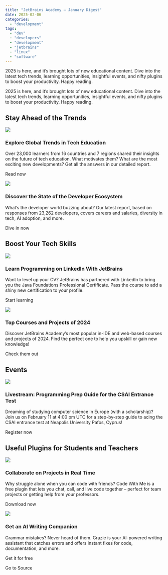 ```yaml
---
title: "JetBrains Academy – January Digest"
date: 2025-02-06
categories: 
  - "development"
tags: 
  - "dev"
  - "developers"
  - "development"
  - "jetbrains"
  - "linux"
  - "software"
---
```


2025 is here, and it’s brought lots of new educational content. Dive into the latest tech trends, learning opportunities, insightful events, and nifty plugins to boost your productivity. Happy reading.

2025 is here, and it’s brought lots of new educational content. Dive into the latest tech trends, learning opportunities, insightful events, and nifty plugins to boost your productivity. Happy reading.

## Stay Ahead of the Trends

![](https://blog.jetbrains.com/wp-content/uploads/2024/12/cs_learning_curve_2024.webp)

### Explore Global Trends in Tech Education

Over 23,000 learners from 16 countries and 7 regions shared their insights on the future of tech education. What motivates them? What are the most exciting new developments? Get all the answers in our detailed report.

Read now

![](https://blog.jetbrains.com/wp-content/uploads/2025/02/Blog_1280x720-2.webp)

### Discover the State of the Developer Ecosystem

What’s the developer world buzzing about? Our latest report, based on responses from 23,262 developers, covers careers and salaries, diversity in tech, AI adoption, and more.

Dive in now

## Boost Your Tech Skills

![](https://blog.jetbrains.com/wp-content/uploads/2025/02/DSGN-21541-Banners-for-LinkedIn-and-JetBrains-course-announcementSocial_Share_Blog_1280x720-1-1.png)

### Learn Programming on LinkedIn With JetBrains

Want to level up your CV? JetBrains has partnered with LinkedIn to bring you the Java Foundations Professional Certificate. Pass the course to add a shiny new certification to your profile.

Start learning

![](https://blog.jetbrains.com/wp-content/uploads/2025/02/Blog-Featured-1280x720-4.png)

### Top Courses and Projects of 2024

Discover JetBrains Academy’s most popular in-IDE and web-based courses and projects of 2024. Find the perfect one to help you upskill or gain new knowledge!

Check them out

## Events

![](https://blog.jetbrains.com/wp-content/uploads/2025/01/edu-featured_blog_1280x720_en-1.png)

### Livestream: Programming Prep Guide for the CSAI Entrance Test

Dreaming of studying computer science in Europe (with a scholarship)? Join us on February 11 at 4:00 pm UTC for a step-by-step guide to acing the CSAI entrance test at Neapolis University Pafos, Cyprus!

Register now

## Useful Plugins for Students and Teachers

![](https://blog.jetbrains.com/wp-content/uploads/2025/02/preview-1240546845.png)

### Collaborate on Projects in Real Time

Why struggle alone when you can code with friends? Code With Me is a free plugin that lets you chat, call, and live code together – perfect for team projects or getting help from your professors.

Download now

![](https://blog.jetbrains.com/wp-content/uploads/2025/02/preview-2-2.png)

### Get an AI Writing Companion

Grammar mistakes? Never heard of them. Grazie is your AI-powered writing assistant that catches errors and offers instant fixes for code, documentation, and more.

Get it for free

Go to Source
